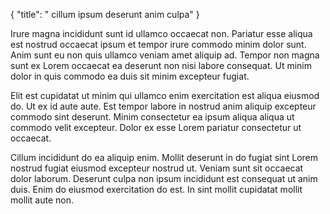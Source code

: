 {
  "title": " cillum ipsum deserunt anim culpa"
}

Irure magna incididunt sunt id ullamco occaecat non. Pariatur esse aliqua est nostrud occaecat ipsum et tempor irure commodo minim dolor sunt. Anim sunt eu non quis ullamco veniam amet aliquip ad. Tempor non magna sunt ex Lorem occaecat ea deserunt non nisi labore consequat. Ut minim dolor in quis commodo ea duis sit minim excepteur fugiat.

Elit est cupidatat ut minim qui ullamco enim exercitation est aliqua eiusmod do. Ut ex id aute aute. Est tempor labore in nostrud anim aliquip excepteur commodo sint deserunt. Minim consectetur ea ipsum aliqua aliqua ut commodo velit excepteur. Dolor ex esse Lorem pariatur consectetur ut occaecat.

Cillum incididunt do ea aliquip enim. Mollit deserunt in do fugiat sint Lorem nostrud fugiat eiusmod excepteur nostrud ut. Veniam sunt sit occaecat dolor laborum. Deserunt culpa non ipsum incididunt est consequat ut anim duis. Enim do eiusmod exercitation do est. In sint mollit cupidatat mollit mollit aute non.
